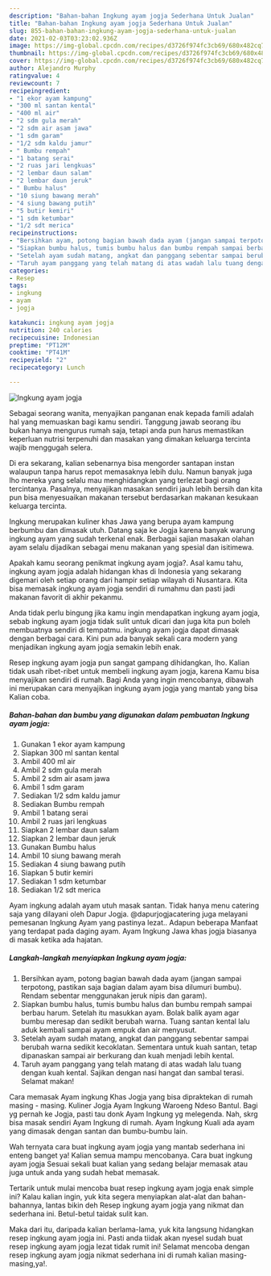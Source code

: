 ```yaml
---
description: "Bahan-bahan Ingkung ayam jogja Sederhana Untuk Jualan"
title: "Bahan-bahan Ingkung ayam jogja Sederhana Untuk Jualan"
slug: 855-bahan-bahan-ingkung-ayam-jogja-sederhana-untuk-jualan
date: 2021-02-03T03:23:02.936Z
image: https://img-global.cpcdn.com/recipes/d3726f974fc3cb69/680x482cq70/ingkung-ayam-jogja-foto-resep-utama.jpg
thumbnail: https://img-global.cpcdn.com/recipes/d3726f974fc3cb69/680x482cq70/ingkung-ayam-jogja-foto-resep-utama.jpg
cover: https://img-global.cpcdn.com/recipes/d3726f974fc3cb69/680x482cq70/ingkung-ayam-jogja-foto-resep-utama.jpg
author: Alejandro Murphy
ratingvalue: 4
reviewcount: 7
recipeingredient:
- "1 ekor ayam kampung"
- "300 ml santan kental"
- "400 ml air"
- "2 sdm gula merah"
- "2 sdm air asam jawa"
- "1 sdm garam"
- "1/2 sdm kaldu jamur"
- " Bumbu rempah"
- "1 batang serai"
- "2 ruas jari lengkuas"
- "2 lembar daun salam"
- "2 lembar daun jeruk"
- " Bumbu halus"
- "10 siung bawang merah"
- "4 siung bawang putih"
- "5 butir kemiri"
- "1 sdm ketumbar"
- "1/2 sdt merica"
recipeinstructions:
- "Bersihkan ayam, potong bagian bawah dada ayam (jangan sampai terpotong, pastikan saja bagian dalam ayam bisa dilumuri bumbu). Rendam sebentar menggunakan jeruk nipis dan garam)."
- "Siapkan bumbu halus, tumis bumbu halus dan bumbu rempah sampai berbau harum. Setelah itu masukkan ayam. Bolak balik ayam agar bumbu meresap dan sedikit berubah warna. Tuang santan kental lalu aduk kembali sampai ayam empuk dan air menyusut."
- "Setelah ayam sudah matang, angkat dan panggang sebentar sampai berubah warna sedikit kecoklatan. Sementara untuk kuah santan, tetap dipanaskan sampai air berkurang dan kuah menjadi lebih kental."
- "Taruh ayam panggang yang telah matang di atas wadah lalu tuang dengan kuah kental. Sajikan dengan nasi hangat dan sambal terasi. Selamat makan!"
categories:
- Resep
tags:
- ingkung
- ayam
- jogja

katakunci: ingkung ayam jogja 
nutrition: 240 calories
recipecuisine: Indonesian
preptime: "PT12M"
cooktime: "PT41M"
recipeyield: "2"
recipecategory: Lunch

---
```



![Ingkung ayam jogja](https://img-global.cpcdn.com/recipes/d3726f974fc3cb69/680x482cq70/ingkung-ayam-jogja-foto-resep-utama.jpg)

Sebagai seorang wanita, menyajikan panganan enak kepada famili adalah hal yang memuaskan bagi kamu sendiri. Tanggung jawab seorang ibu bukan hanya mengurus rumah saja, tetapi anda pun harus memastikan keperluan nutrisi terpenuhi dan masakan yang dimakan keluarga tercinta wajib menggugah selera.

Di era  sekarang, kalian sebenarnya bisa mengorder santapan instan walaupun tanpa harus repot memasaknya lebih dulu. Namun banyak juga lho mereka yang selalu mau menghidangkan yang terlezat bagi orang tercintanya. Pasalnya, menyajikan masakan sendiri jauh lebih bersih dan kita pun bisa menyesuaikan makanan tersebut berdasarkan makanan kesukaan keluarga tercinta. 

Ingkung merupakan kuliner khas Jawa yang berupa ayam kampung berbumbu dan dimasak utuh. Datang saja ke Jogja karena banyak warung ingkung ayam yang sudah terkenal enak. Berbagai sajian masakan olahan ayam selalu dijadikan sebagai menu makanan yang spesial dan isitimewa.

Apakah kamu seorang penikmat ingkung ayam jogja?. Asal kamu tahu, ingkung ayam jogja adalah hidangan khas di Indonesia yang sekarang digemari oleh setiap orang dari hampir setiap wilayah di Nusantara. Kita bisa memasak ingkung ayam jogja sendiri di rumahmu dan pasti jadi makanan favorit di akhir pekanmu.

Anda tidak perlu bingung jika kamu ingin mendapatkan ingkung ayam jogja, sebab ingkung ayam jogja tidak sulit untuk dicari dan juga kita pun boleh membuatnya sendiri di tempatmu. ingkung ayam jogja dapat dimasak dengan berbagai cara. Kini pun ada banyak sekali cara modern yang menjadikan ingkung ayam jogja semakin lebih enak.

Resep ingkung ayam jogja pun sangat gampang dihidangkan, lho. Kalian tidak usah ribet-ribet untuk membeli ingkung ayam jogja, karena Kamu bisa menyajikan sendiri di rumah. Bagi Anda yang ingin mencobanya, dibawah ini merupakan cara menyajikan ingkung ayam jogja yang mantab yang bisa Kalian coba.

<!--inarticleads1-->

##### Bahan-bahan dan bumbu yang digunakan dalam pembuatan Ingkung ayam jogja:

1. Gunakan 1 ekor ayam kampung
1. Siapkan 300 ml santan kental
1. Ambil 400 ml air
1. Ambil 2 sdm gula merah
1. Ambil 2 sdm air asam jawa
1. Ambil 1 sdm garam
1. Sediakan 1/2 sdm kaldu jamur
1. Sediakan  Bumbu rempah
1. Ambil 1 batang serai
1. Ambil 2 ruas jari lengkuas
1. Siapkan 2 lembar daun salam
1. Siapkan 2 lembar daun jeruk
1. Gunakan  Bumbu halus
1. Ambil 10 siung bawang merah
1. Sediakan 4 siung bawang putih
1. Siapkan 5 butir kemiri
1. Sediakan 1 sdm ketumbar
1. Sediakan 1/2 sdt merica


Ayam ingkung adalah ayam utuh masak santan. Tidak hanya menu catering saja yang dilayani oleh Dapur Jogja. @dapurjogjacatering juga melayani pemesanan Ingkung Ayam yang pastinya lezat.. Adapun beberapa Manfaat yang terdapat pada daging ayam. Ayam Ingkung Jawa khas jogja biasanya di masak ketika ada hajatan. 

<!--inarticleads2-->

##### Langkah-langkah menyiapkan Ingkung ayam jogja:

1. Bersihkan ayam, potong bagian bawah dada ayam (jangan sampai terpotong, pastikan saja bagian dalam ayam bisa dilumuri bumbu). Rendam sebentar menggunakan jeruk nipis dan garam).
1. Siapkan bumbu halus, tumis bumbu halus dan bumbu rempah sampai berbau harum. Setelah itu masukkan ayam. Bolak balik ayam agar bumbu meresap dan sedikit berubah warna. Tuang santan kental lalu aduk kembali sampai ayam empuk dan air menyusut.
1. Setelah ayam sudah matang, angkat dan panggang sebentar sampai berubah warna sedikit kecoklatan. Sementara untuk kuah santan, tetap dipanaskan sampai air berkurang dan kuah menjadi lebih kental.
1. Taruh ayam panggang yang telah matang di atas wadah lalu tuang dengan kuah kental. Sajikan dengan nasi hangat dan sambal terasi. Selamat makan!


Cara memasak Ayam ingkung Khas Jogja yang bisa dipraktekan di rumah masing - masing. Kuliner Jogja Ayam Ingkung Waroeng Ndeso Bantul. Bagi yg pernah ke Jogja, pasti tau donk Ayam Ingkung yg melegenda. Nah, skrg bisa masak sendiri Ayam Ingkung di rumah. Ayam Ingkung Kuali ada ayam yang dimasak dengan santan dan bumbu-bumbu lain. 

Wah ternyata cara buat ingkung ayam jogja yang mantab sederhana ini enteng banget ya! Kalian semua mampu mencobanya. Cara buat ingkung ayam jogja Sesuai sekali buat kalian yang sedang belajar memasak atau juga untuk anda yang sudah hebat memasak.

Tertarik untuk mulai mencoba buat resep ingkung ayam jogja enak simple ini? Kalau kalian ingin, yuk kita segera menyiapkan alat-alat dan bahan-bahannya, lantas bikin deh Resep ingkung ayam jogja yang nikmat dan sederhana ini. Betul-betul taidak sulit kan. 

Maka dari itu, daripada kalian berlama-lama, yuk kita langsung hidangkan resep ingkung ayam jogja ini. Pasti anda tiidak akan nyesel sudah buat resep ingkung ayam jogja lezat tidak rumit ini! Selamat mencoba dengan resep ingkung ayam jogja nikmat sederhana ini di rumah kalian masing-masing,ya!.

